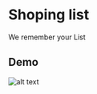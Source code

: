 
# Shoping list  

We remember your List



## Demo

![alt text](https://i.ibb.co/RpmtQzR/last.gif")




